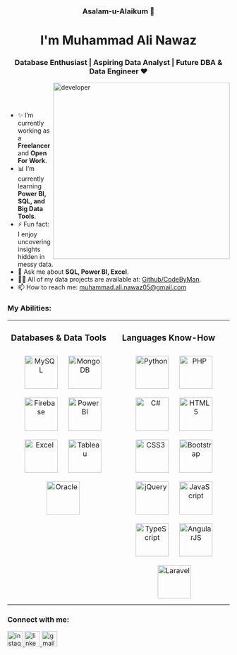 <!-- Intro Start -->
<div align="center">
<h3><strong>Asalam-u-Alaikum 🤝</strong></h3>
<!-- <img src="header.png" alt="header"> -->
 <h1>I'm Muhammad Ali Nawaz</h1>
<h3>Database Enthusiast | Aspiring Data Analyst | Future DBA & Data Engineer ❤️</h3>
</div>
<img align="right" alt="developer" width="400" src="https://i.pinimg.com/originals/77/29/f4/7729f4ebf5dd3d6754dee0ed5837ef77.gif">
<br>
<br>
<br>
<ul>
    <li>✨ I’m currently working as a <strong>Freelancer</strong> and <strong>Open For Work</strong>.</li>
    <li>📊 I’m currently learning <strong>Power BI, SQL, and Big Data Tools</strong>.</li>
    <li>⚡ Fun fact: I enjoy uncovering insights hidden in messy data.</li>
    <li>💬 Ask me about <strong>SQL, Power BI, Excel</strong>.</li>
    <li>👨‍💻 All of my data projects are available at: <a href="https://github.com/CodeByMan?tab=repositories">Github/CodeByMan</a>.</li>
<!--     <li>🌈 Download My Resume: <a href="#">Resume</a></li> -->
    <li>📫 How to reach me: <a href="mailto:muhammad.ali.nawaz05@gmail.com">muhammad.ali.nawaz05@gmail.com</a></li>
</ul>
<!-- Intro End -->

<!-- Skills Section-->

<h3 align="left">My Abilities:</h3>

<!-- Skills Table Start -->
<table>
  <tr>

<!-- Databases & Tools Start -->
<td valign="top" width="50%">
<h3 align="left">Databases & Data Tools</h3>
<div align="center">  
<a href="https://www.mysql.com/" target="_blank"><img style="margin: 10px" src="https://profilinator.rishav.dev/skills-assets/mysql-original-wordmark.svg" alt="MySQL" height="75" /></a>   
<a href="https://www.mongodb.com/" target="_blank"><img style="margin: 10px" src="https://profilinator.rishav.dev/skills-assets/mongodb-original-wordmark.svg" alt="MongoDB" height="75" /></a>  
<a href="https://firebase.google.com/" target="_blank"><img style="margin: 10px" src="https://profilinator.rishav.dev/skills-assets/firebase.png" alt="Firebase" height="75" /></a>  
<a href="https://powerbi.microsoft.com/" target="_blank"><img style="margin: 10px" src="https://cdn.worldvectorlogo.com/logos/power-bi-1.svg" alt="Power BI" height="75" /></a>  
<a href="https://www.microsoft.com/en-us/microsoft-365/excel" target="_blank"><img style="margin: 10px" src="https://img.icons8.com/color/480/microsoft-excel-2019.png" alt="Excel" height="75" /></a>  
<a href="https://www.tableau.com/" target="_blank"><img style="margin: 10px" src="https://cdn.worldvectorlogo.com/logos/tableau-software.svg" alt="Tableau" height="75" /></a>
<a href="https://www.oracle.com/database/" target="_blank"><img style="margin: 10px" src="https://cdn.worldvectorlogo.com/logos/oracle-6.svg" alt="Oracle" height="75" /></a> 
</div>
</td>
<!-- Databases & Tools End -->

<!-- Programming Languages Start -->
<td valign="top" width="50%">
<h3 align="left">Languages Know-How</h3>
<div align="center">  
<a href="https://www.python.org/" target="_blank"><img style="margin: 10px" src="https://profilinator.rishav.dev/skills-assets/python-original.svg" alt="Python" height="75" /></a>  
<a href="https://www.php.net/" target="_blank"><img style="margin: 10px" src="https://profilinator.rishav.dev/skills-assets/php-original.svg" alt="PHP" height="75" /></a>  
<a href="https://learn.microsoft.com/en-us/dotnet/csharp/" target="_blank"><img style="margin: 10px" src="https://profilinator.rishav.dev/skills-assets/csharp-original.svg" alt="C#" height="75" /></a>  
<a href="https://en.wikipedia.org/wiki/HTML5" target="_blank"><img style="margin: 10px" src="https://profilinator.rishav.dev/skills-assets/html5-original-wordmark.svg" alt="HTML5" height="75" /></a>  
<a href="https://www.w3schools.com/css/" target="_blank"><img style="margin: 10px" src="https://profilinator.rishav.dev/skills-assets/css3-original-wordmark.svg" alt="CSS3" height="75" /></a>  
<a href="https://getbootstrap.com/" target="_blank"><img style="margin: 10px" src="https://profilinator.rishav.dev/skills-assets/bootstrap-plain.svg" alt="Bootstrap" height="75" /></a>  
<a href="https://jquery.com/" target="_blank"><img style="margin: 10px" src="https://profilinator.rishav.dev/skills-assets/jquery.png" alt="jQuery" height="75" /></a>  
<a href="https://www.javascript.com/" target="_blank"><img style="margin: 10px" src="https://profilinator.rishav.dev/skills-assets/javascript-original.svg" alt="JavaScript" height="75" /></a>  
<a href="https://www.typescriptlang.org/" target="_blank"><img style="margin: 10px" src="https://profilinator.rishav.dev/skills-assets/typescript-original.svg" alt="TypeScript" height="75" /></a>  
<a href="https://angularjs.org/" target="_blank"><img style="margin: 10px" src="https://profilinator.rishav.dev/skills-assets/angularjs-original.svg" alt="AngularJS" height="75" /></a>  
<a href="https://laravel.com/" target="_blank"><img style="margin: 10px" src="https://profilinator.rishav.dev/skills-assets/laravel-plain-wordmark.svg" alt="Laravel" height="75" /></a>  
</div>
</td>
<!-- Coding Skills End -->

</tr>
</table>
<!-- Skills Table End -->

<!-- Contact info Start -->
<h3 align="left">Connect with me:</h3>
  <div align="left">
    <a href="https://www.instagram.com/muhammad.ali.nawaz05/" target="_blank">
      <img src="https://img.shields.io/static/v1?message=Instagram&logo=instagram&label=&color=E4405F&logoColor=white&labelColor=&style=for-the-badge" height="35" alt="instagram logo"  />
    </a>
    <a href="https://www.linkedin.com/in/muhammad-ali-nawaz-362627338/" target="_blank">
      <img src="https://img.shields.io/static/v1?message=LinkedIn&logo=linkedin&label=&color=0077B5&logoColor=white&labelColor=&style=for-the-badge" height="35" alt="linkedin logo"  />
    </a>
    <a href="mailto:muhammad.ali.nawaz05@gmail.com" target="_blank">
     <img src="https://img.shields.io/static/v1?message=Gmail&logo=gmail&label=&color=FFCD02&logoColor=white&labelColor=&style=for-the-badge" height="35" alt="gmail logo" />
   </a>
  </div>
<!-- Contact info End -->
